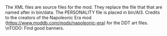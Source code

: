 The XML files are source files for the mod. They replace the file that that are named after in bin/data. 
The PERSONALITY file is placed in bin/AI3. 
Credits to the creators of the Napoleonic Era mod (https://www.moddb.com/mods/napoleonic-era) for the DDT art files. 
\nTODO: Find good banners.
